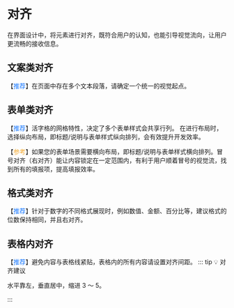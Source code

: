 # 对齐

在界面设计中，将元素进行对齐，既符合用户的认知，也能引导视觉流向，让用户更流畅的接收信息。

## 文案类对齐

【<font color="#1677FF">推荐</font>】在页面中存在多个文本段落，请确定一个统一的视觉起点。

## 表单类对齐

【<font color="#1677FF">推荐</font>】活字格的网格特性，决定了多个表单样式会共享行列。
在进行布局时，选择纵向布局，即标题/说明与表单样式纵向排列，会有效提升开发效率。

【<font color="#F3AA34">参考</font>】如果您的表单场景需要横向布局，即标题/说明与表单样式横向排列。冒号对齐（右对齐）能让内容锁定在一定范围内，有利于用户顺着冒号的视觉流，找到所有的填报项，提高填报效率。

## 格式类对齐

【<font color="#1677FF">推荐</font>】针对于数字的不同格式展现时，例如数值、金额、百分比等，建议格式的位数保持相同，并且右对齐。

## 表格内对齐

【<font color="#1677FF">推荐</font>】避免内容与表格线紧贴，表格内的所有内容请设置对齐间距。
::: tip 💡 对齐建议

水平靠左，垂直居中，缩进 3 ～ 5。

:::